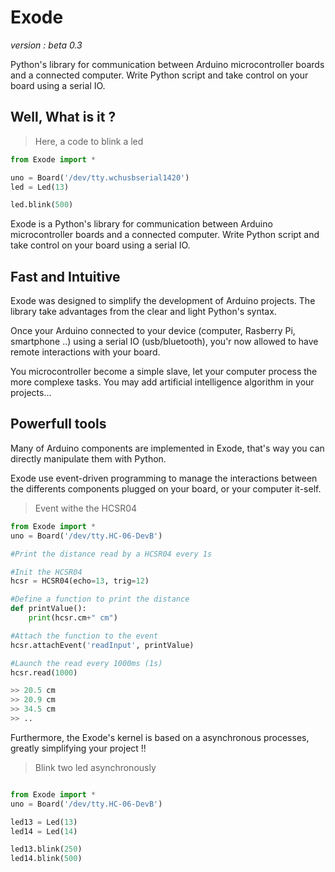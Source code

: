 # Exode
*version : beta 0.3*

Python's library for communication between Arduino microcontroller boards and a connected computer. Write Python script and take control on your board using a serial IO.


## Well, What is it ?
> Here, a code to blink a led

```python
from Exode import *

uno = Board('/dev/tty.wchusbserial1420')
led = Led(13)

led.blink(500)
```

Exode is a Python's library for communication between
Arduino microcontroller boards and a connected computer.
Write Python script and take control on your board using a serial IO.

##  Fast and Intuitive

Exode was designed to simplify the development of Arduino projects. The library
take advantages from the clear and light Python's syntax.

Once your Arduino connected to your device (computer, Rasberry Pi, smartphone ..)
using a serial IO (usb/bluetooth), you'r now allowed to have remote interactions
with your board.

You microcontroller become a simple slave, let your computer process the more
complexe tasks. You may add artificial intelligence algorithm in your projects...

## Powerfull tools


Many of Arduino components are implemented in Exode, that's way you can directly
manipulate them with Python.

Exode use event-driven programming to manage the interactions between the differents
components plugged on your board, or your computer it-self.
> Event withe the HCSR04

```python 
from Exode import *
uno = Board('/dev/tty.HC-06-DevB')

#Print the distance read by a HCSR04 every 1s

#Init the HCSR04
hcsr = HCSR04(echo=13, trig=12)

#Define a function to print the distance
def printValue():
    print(hcsr.cm+" cm")

#Attach the function to the event
hcsr.attachEvent('readInput', printValue)

#Launch the read every 1000ms (1s)
hcsr.read(1000)

>> 20.5 cm
>> 20.9 cm
>> 34.5 cm
>> ..

```

Furthermore, the Exode's kernel is based on a asynchronous processes,
greatly simplifying your project !!

> Blink two led asynchronously

```python

from Exode import *
uno = Board('/dev/tty.HC-06-DevB')

led13 = Led(13)
led14 = Led(14)

led13.blink(250)
led14.blink(500)

```
